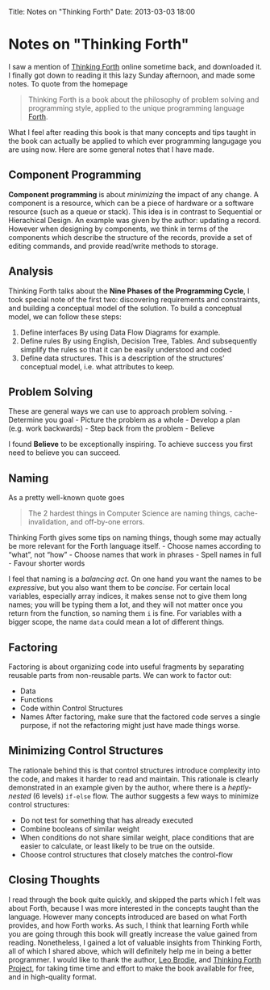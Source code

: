 Title: Notes on "Thinking Forth"
Date: 2013-03-03 18:00

Notes on "Thinking Forth"
=========================

I saw a mention of [Thinking
Forth](http://thinking-forth.sourceforge.net/) online sometime back, and
downloaded it. I finally got down to reading it this lazy Sunday
afternoon, and made some notes. To quote from the homepage

> Thinking Forth is a book about the philosophy of problem solving
> and programming style, applied to the unique programming language
> [Forth](https://en.wikipedia.org/wiki/Forth_(programming_language)).

What I feel after reading this book is that many concepts and tips
taught in the book can actually be applied to which ever programming
langugage you are using now. Here are some general notes that I have
made.

Component Programming
---------------------

**Component programming** is about *minimizing* the impact of any
change. A component is a resource, which can be a piece of hardware or a
software resource (such as a queue or stack). This idea is in contrast
to Sequential or Hierachical Design. An example was given by the author:
updating a record. However when designing by components, we think in
terms of the components which describe the structure of the records,
provide a set of editing commands, and provide read/write methods to
storage.

Analysis
--------

Thinking Forth talks about the **Nine Phases of the Programming Cycle**,
I took special note of the first two: discovering requirements and
constraints, and building a conceptual model of the solution. To build a
conceptual model, we can follow these steps:

1. Define interfaces By
using Data Flow Diagrams for example.
2. Define rules By using English,
Decision Tree, Tables. And subsequently simplify the rules so that it
can be easily understood and coded
3. Define data structures. This is a
description of the structures’ conceptual model, i.e. what attributes to
keep.

Problem Solving
---------------

These are general ways we can use to approach problem solving. -
Determine you goal - Picture the problem as a whole - Develop a plan
(e.g. work backwards) - Step back from the problem - Believe

I found **Believe** to be exceptionally inspiring. To achieve success
you first need to believe you can succeed.

Naming
------

As a pretty well-known quote goes

> The 2 hardest things in Computer Science are naming things,
> cache-invalidation, and off-by-one errors.

Thinking Forth gives some tips on naming things, though some may
actually be more relevant for the Forth language itself. - Choose names
according to “what”, not “how” - Choose names that work in phrases -
Spell names in full - Favour shorter words

I feel that naming is a *balancing act*. On one hand you want the names
to be *expressive*, but you also want them to be *concise*. For certain
local variables, especially array indices, it makes sense not to give
them long names; you will be typing them a lot, and they will not matter
once you return from the function, so naming them `i` is fine. For
variables with a bigger scope, the name `data` could mean a lot of
different things.

Factoring
---------

Factoring is about organizing code into useful fragments by separating
reusable parts from non-reusable parts. We can work to factor out:
- Data
- Functions
- Code within Control Structures
- Names After factoring, make sure that the factored code serves a single purpose, if
not the refactoring might just have made things worse.

Minimizing Control Structures
-----------------------------

The rationale behind this is that control structures introduce
complexity into the code, and makes it harder to read and maintain. This
rationale is clearly demonstrated in an example given by the author,
where there is a *heptly-nested* (6 levels) `if-else` flow. The author
suggests a few ways to minimize control structures:

- Do not test for something that has already executed
- Combine booleans of similar weight
- When conditions do not share similar weight, place conditions that are
easier to calculate, or least likely to be true on the outside.
- Choose control structures that closely matches the control-flow

Closing Thoughts
----------------

I read through the book quite quickly, and skipped the parts which I
felt was about Forth, because I was more interested in the concepts
taught than the language. However many concepts introduced are based on
what Forth provides, and how Forth works. As such, I think that learning
Forth while you are going through this book will greatly increase the
value gained from reading. Nonetheless, I gained a lot of valuable
insights from Thinking Forth, all of which I shared above, which will
definitely help me in being a better programmer. I would like to thank
the author, [Leo Brodie](http://punchandbrodie.com/leo/), and [Thinking
Forth Project](http://thinking-forth.sourceforge.net/), for taking time
time and effort to make the book available for free, and in high-quality
format.
